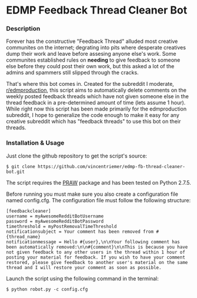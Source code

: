 # EDMP Feedback Thread Cleaner Bot

### Description

Forever has the constructive "Feedback Thread" alluded most creative communites on the internet; degrating into pits where desperate creatives dump their work and leave before assesing anyone else's work. Some communites established rules on **needing** to give feedback to someone else before they could post their own work, but this asked a lot of the admins and spammers still slipped through the cracks.

That's where this bot comes in. Created for the subreddit I moderate, [r/edmproduction](http://www.reddit.com/r/edmproduction), this script aims to automatically delete comments on the weekly posted feedback threads which have not given someone else in the thread feedback in a pre-determined amount of time (lets assume 1 hour). While right now this script has been made primarily for the edmproduction subreddit, I hope to generalize the code enough to make it easy for any creative subreddit which has "feedback threads" to use this bot on their threads.

### Installation & Usage

Just clone the github repository to get the script's source:

	$ git clone https://github.com/vincentriemer/edmp-fb-thread-cleaner-bot.git

The script requires the [PRAW](https://praw.readthedocs.org/en/latest/) package and has been tested on Python 2.7.5.

Before running you must make sure you also create a configuration file named config.cfg. The configuration file must follow the following structure:

	[feedbackcleaner]
	username = myAwesomeRedditBotUsername
	password = myAwesomeRedditBotPassword
	timethreshold = myPostRemovalTimeThreshold
    notificationsubject = Your comment has been removed from #{thread_name}
    notificationmessage = Hello #{user},\n\nYour following comment has been automatically removed:\n\n#{comment}\n\nThis is because you have not given feedback to any other users in the thread within 1 hour of posting your material for feedback. If you wish to have your comment restored, please give feedback to another user's material on the same thread and I will restore your comment as soon as possible.

Launch the script using the following command in the terminal:

	$ python robot.py -c config.cfg
